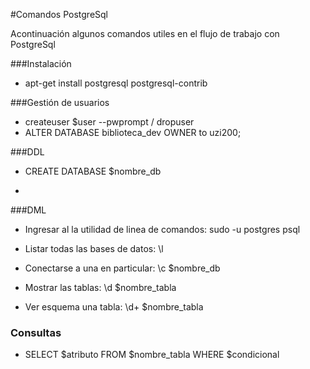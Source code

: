 #Comandos PostgreSql

Acontinuación algunos comandos utiles en el flujo de trabajo con PostgreSql

###Instalación

- apt-get install postgresql postgresql-contrib

###Gestión de usuarios

- createuser $user --pwprompt / dropuser
- ALTER DATABASE biblioteca_dev OWNER to uzi200;


###DDL

- CREATE DATABASE $nombre_db

- 


###DML

- Ingresar al la utilidad de linea de comandos: sudo -u  postgres psql

- Listar todas las bases de datos: \l

- Conectarse a una en particular:  \c $nombre_db
	
- Mostrar las tablas: \d $nombre_tabla

- Ver esquema una tabla: \d+ $nombre_tabla

### Consultas

- SELECT $atributo FROM $nombre_tabla WHERE $condicional
